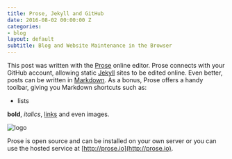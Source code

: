 ```yaml
---
title: Prose, Jekyll and GitHub
date: 2016-08-02 00:00:00 Z
categories:
- blog
layout: default
subtitle: Blog and Website Maintenance in the Browser
---
```


This post was written with the [Prose](http://prose.io) online editor. Prose connects with your GitHub account, allowing static [Jekyll](https://jekyllrb.com) sites to be edited online. Even better, posts can be written in [Markdown](http://daringfireball.net/projects/markdown/). As a bonus, Prose offers a handy toolbar, giving you Markdown shortcuts such as:
 - lists

**bold**, _italics_, [links](#) and even images.

![logo](https://ohiourisa.github.io/img/prose.png)

Prose is open source and can be installed on your own server or you can use the hosted service at [http://prose.io](http://prose.io).
